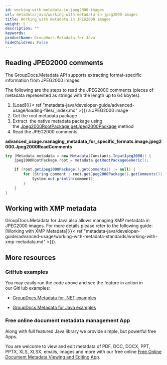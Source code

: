 ```yaml
---
id: working-with-metadata-in-jpeg2000-images
url: metadata/java/working-with-metadata-in-jpeg2000-images
title: Working with metadata in JPEG2000 images
weight: 5
description: ""
keywords: 
productName: GroupDocs.Metadata for Java
hideChildren: False
---
```

## Reading JPEG2000 comments

The GroupDocs.Metadata API supports extracting format-specific information from JPEG2000 images.

The following are the steps to read the JPEG2000 comments (pieces of metadata represented as strings with the length up to 64 kbytes).

1.  [Load]({{< ref "metadata-java/developer-guide/advanced-usage/loading-files/_index.md" >}}) a JPEG2000 image
2.  Get the root metadata package
3.  Extract  the native metadata package using the [Jpeg2000RootPackage.getJpeg2000Package](https://apireference.groupdocs.com/metadata/java/com.groupdocs.metadata.core/Jpeg2000RootPackage#getJpeg2000Package()) method
4.  Read the JPEG2000 comments

**advanced\_usage.managing\_metadata\_for\_specific\_formats.image.jpeg2000.Jpeg2000ReadComments**

```csharp
try (Metadata metadata = new Metadata(Constants.InputJpeg2000)) {
	Jpeg2000RootPackage root = metadata.getRootPackageGeneric();

	if (root.getJpeg2000Package().getComments() != null) {
		for (String comment : root.getJpeg2000Package().getComments()) {
			System.out.println(comment);
		}
	}
}
```

## Working with XMP metadata

GroupDocs.Metadata for Java also allows managing XMP metadata in JPEG2000 images. For more details please refer to the following guide: [Working with XMP Metadata]({{< ref "metadata-java/developer-guide/advanced-usage/working-with-metadata-standards/working-with-xmp-metadata.md" >}}).

## More resources

### GitHub examples

You may easily run the code above and see the feature in action in our GitHub examples:

*   [GroupDocs.Metadata for .NET examples](https://github.com/groupdocs-metadata/GroupDocs.Metadata-for-.NET)
    
*   [GroupDocs.Metadata for Java examples](https://github.com/groupdocs-metadata/GroupDocs.Metadata-for-Java)
    

### Free online document metadata management App

Along with full featured Java library we provide simple, but powerful free Apps.

You are welcome to view and edit metadata of PDF, DOC, DOCX, PPT, PPTX, XLS, XLSX, emails, images and more with our free online [Free Online Document Metadata Viewing and Editing App](https://products.groupdocs.app/metadata).
